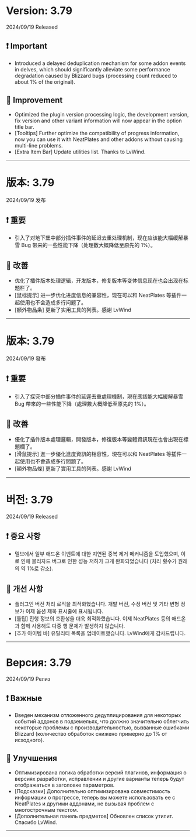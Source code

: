 # Version: 3.79
2024/09/19 Released
## ❗ Important
- Introduced a delayed deduplication mechanism for some addon events in delves, which should significantly alleviate some performance degradation caused by Blizzard bugs (processing count reduced to about 1% of the original).
## 💪 Improvement
- Optimized the plugin version processing logic, the development version, fix version and other variant information will now appear in the option title bar.
- [Tooltips] Further optimize the compatibility of progress information, now you can use it with NeatPlates and other addons without causing multi-line problems.
- [Extra Item Bar] Update utilities list. Thanks to LvWind.

------
# 版本: 3.79
2024/09/19 发布
## ❗ 重要
- 引入了对地下堡中部分插件事件的延迟去重处理机制，现在应该能大幅缓解暴雪 Bug 带来的一些性能下降（处理数大概降低至原先的 1%）。
## 💪 改善
- 优化了插件版本处理逻辑，开发版本，修复版本等变体信息现在也会出现在标题栏了。
- [鼠标提示] 进一步优化进度信息的兼容性，现在可以和 NeatPlates 等插件一起使用也不会造成多行问题了。
- [额外物品条] 更新了实用工具的列表。感谢 LvWind

------
# 版本: 3.79
2024/09/19 發布
## ❗ 重要
- 引入了探究中部分插件事件的延遲去重處理機制，現在應該能大幅緩解暴雪 Bug 帶來的一些性能下降（處理數大概降低至原先的 1%）。
## 💪 改善
- 優化了插件版本處理邏輯，開發版本，修復版本等變體資訊現在也會出現在標題欄了。
- [滑鼠提示] 進一步優化進度資訊的相容性，現在可以和 NeatPlates 等插件一起使用也不會造成多行問題了。
- [額外物品條] 更新了實用工具的列表。感謝 LvWind

------
# 버전: 3.79
2024/09/19 Released
## ❗ 중요 사항
- 델브에서 일부 애드온 이벤트에 대한 지연된 중복 제거 메커니즘을 도입했으며, 이로 인해 블리자드 버그로 인한 성능 저하가 크게 완화되었습니다 (처리 횟수가 원래의 약 1%로 감소).
## 💪 개선 사항
- 플러그인 버전 처리 로직을 최적화했습니다. 개발 버전, 수정 버전 및 기타 변형 정보가 이제 옵션 제목 표시줄에 표시됩니다.
- [툴팁] 진행 정보의 호환성을 더욱 최적화했습니다. 이제 NeatPlates 등의 애드온과 함께 사용해도 다중 행 문제가 발생하지 않습니다.
- [추가 아이템 바] 유틸리티 목록을 업데이트했습니다. LvWind에게 감사드립니다.

------
# Версия: 3.79
2024/09/19 Релиз
## ❗ Важные
- Введен механизм отложенного дедуплицирования для некоторых событий аддонов в подземельях, что должно значительно облегчить некоторые проблемы с производительностью, вызванные ошибками Blizzard (количество обработок снижено примерно до 1% от исходного).
## 💪 Улучшения
- Оптимизирована логика обработки версий плагинов, информация о версиях разработки, исправлении и другие варианты теперь будут отображаться в заголовке параметров.
- [Подсказки] Дополнительно оптимизирована совместимость информации о прогрессе, теперь вы можете использовать ее с NeatPlates и другими аддонами, не вызывая проблем с многострочным текстом.
- [Дополнительная панель предметов] Обновлен список утилит. Спасибо LvWind.

------
